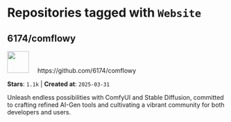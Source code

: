 # Repositories tagged with `Website`


## 6174/comflowy


<a href='https://github.com/6174/comflowy'>
<img src="https://avatars.githubusercontent.com/u/3872872?v=4" width="50" height="50"></a> &nbsp; &nbsp; https://github.com/6174/comflowy

**Stars**: `1.1k` | **Created at**: `2025-03-31`


Unleash endless possibilities with ComfyUI and Stable Diffusion, committed to crafting refined AI-Gen tools and cultivating a vibrant community for both developers and users. 
